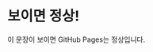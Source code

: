 <!doctype html>
<meta charset="utf-8">
<title>Test</title>
<h1>보이면 정상!</h1>
<p>이 문장이 보이면 GitHub Pages는 정상입니다.</p>

